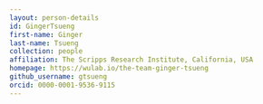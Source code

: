 ```yaml
---
layout: person-details
id: GingerTsueng
first-name: Ginger
last-name: Tsueng
collection: people
affiliation: The Scripps Research Institute, California, USA
homepage: https://wulab.io/the-team-ginger-tsueng
github_username: gtsueng
orcid: 0000-0001-9536-9115
---
```

